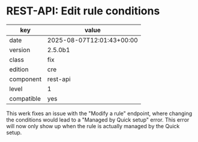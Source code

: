 [//]: # (werk v2)
# REST-API: Edit rule conditions

key        | value
---------- | ---
date       | 2025-08-07T12:01:43+00:00
version    | 2.5.0b1
class      | fix
edition    | cre
component  | rest-api
level      | 1
compatible | yes

This werk fixes an issue with the "Modify a rule" endpoint, where changing the
conditions would lead to a "Managed by Quick setup" error. This error will now
only show up when the rule is actually managed by the Quick setup.
